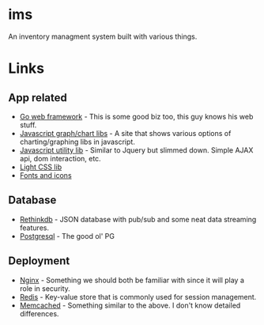 # ims
An inventory managment system built with various things.

# Links
App related
---
* [Go web framework](https://github.com/gin-gonic/gin) - This is some good biz too, this guy knows his web stuff.
* [Javascript graph/chart libs](http://www.jsgraphs.com/) - A site that shows various options of charting/graphing libs in javascript.
* [Javascript utility lib](http://mootools.net/) - Similar to Jquery but slimmed down. Simple AJAX api, dom interaction, etc.
* [Light CSS lib](http://getskeleton.com/)
* [Fonts and icons](http://fortawesome.github.io/Font-Awesome/)

Database
---
* [Rethinkdb](http://rethinkdb.com/) - JSON database with pub/sub and some neat data streaming features.
* [Postgresql](http://www.postgresql.org/) - The good ol' PG

Deployment
---
* [Nginx](http://nginx.org/en/) - Something we should both be familiar with since it will play a role in security.
* [Redis](http://redis.io/) - Key-value store that is commonly used for session management.
* [Memcached](http://memcached.org/) - Something similar to the above. I don't know detailed differences. 
